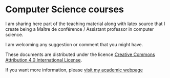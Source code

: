 # Computer Science courses

I am sharing here part of the teaching material along with latex source that I create being a Maître de conférence / Assistant professor in computer science.

I am welcoming any suggestion or comment that you might have.

These documents are distributed under the licence [Creative Commons Attribution 4.0 International License](http://creativecommons.org/licenses/by/4.0/).

If you want more information, please [visit my academic webpage](https://www.lri.fr/~pons)
